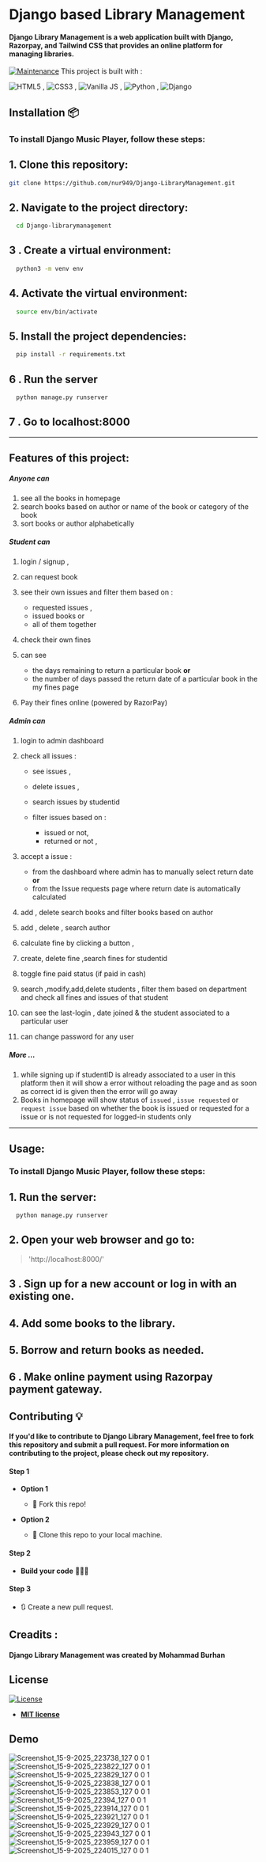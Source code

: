 

# Django based  Library Management

#### Django Library Management is a web application built with Django, Razorpay, and Tailwind CSS that provides an online platform for managing libraries.
> 

[![Maintenance](https://img.shields.io/badge/maintained-yes-green.svg)](https://github.com/rajaprerak/MusicPlayer/commits/master)
This project is built with :

![HTML5](https://www.w3.org/html/logo/downloads/HTML5_Logo_64.png) , ![CSS3](https://upload.wikimedia.org/wikipedia/commons/thumb/d/d5/CSS3_logo_and_wordmark.svg/48px-CSS3_logo_and_wordmark.svg.png) , ![Vanilla JS](https://upload.wikimedia.org/wikipedia/commons/thumb/9/99/Unofficial_JavaScript_logo_2.svg/64px-Unofficial_JavaScript_logo_2.svg.png) , ![Python](https://www.quintagroup.com/++theme++quintagroup-theme/images/logo_python_section.png) , ![Django](https://www.quintagroup.com/++theme++quintagroup-theme/images/logo_django_section.png)



## Installation 📦
### To install Django Music Player, follow these steps:
## 1. Clone this repository:
```bash
git clone https://github.com/nur949/Django-LibraryManagement.git
```
## 2. Navigate to the project directory:

```bash
  cd Django-librarymanagement
```
## 3 . Create a virtual environment:
```bash
  python3 -m venv env
```
## 4. Activate the virtual environment:
```bash
  source env/bin/activate
```
## 5. Install the project dependencies:
```bash
  pip install -r requirements.txt
```
## 6 . Run the server
```bash
  python manage.py runserver
```
## 7 . Go to localhost:8000
---

## Features of this project:

##### Anyone can

1. see all the books in homepage
2. search books based on author or name of the book or category of the book
3. sort books or author alphabetically

##### Student can

1.  login / signup ,
2.  can request book
3.  see their own issues and filter them based on :

    - requested issues ,
    - issued books or
    - all of them together

4.  check their own fines
5.  can see

    - the days remaining to return a particular book
      **or**
    - the number of days passed the return date of a particular book in the my fines page

6.  Pay their fines online (powered by RazorPay)

##### Admin can

1.  login to admin dashboard
2.  check all issues :

    - see issues ,
    - delete issues ,
    - search issues by studentid
    - filter issues based on :

      - issued or not,
      - returned or not ,

3.  accept a issue :

    - from the dashboard where admin has to manually select return date
      **or**
    - from the Issue requests page where return date is automatically calculated

4.  add , delete search books and filter books based on author
5.  add , delete , search author
6.  calculate fine by clicking a button ,
7.  create, delete fine ,search fines for studentid
8.  toggle fine paid status (if paid in cash)
9.  search ,modify,add,delete students , filter them based on department and check all fines and issues of that student
10. can see the last-login , date joined & the student associated to a particular user
11. can change password for any user

##### More ...

1. while signing up if studentID is already associated to a user in this platform then it will show a error without reloading the page and as soon as correct id is given then the error will go away
2. Books in homepage will show status of `issued` , `issue requested` or `request issue` based on whether the book is issued or requested for a issue or is not requested for logged-in students only

---

## Usage:
### To install Django Music Player, follow these steps:
## 1. Run the server:

```bash
  python manage.py runserver
```

## 2. Open your web browser and go to:
>'http://localhost:8000/'
## 3 . Sign up for a new account or log in with an existing one.

## 4. Add some books to the library.

## 5. Borrow and return books as needed.

## 6 . Make online payment using Razorpay payment gateway.


## Contributing 💡

#### If you'd like to contribute to Django Library Management, feel free to fork this repository and submit a pull request. For more information on contributing to the project, please check out my repository.


#### Step 1

- **Option 1**
    - 🍴 Fork this repo!

- **Option 2**
    - 👯 Clone this repo to your local machine.


#### Step 2

- **Build your code** 🔨🔨🔨

#### Step 3

- 🔃 Create a new pull request.
## Creadits :

#### Django Library Management was created by Mohammad Burhan


## License
[![License](http://img.shields.io/:license-mit-blue.svg?style=flat-square)](http://badges.mit-license.org)

- **[MIT license](http://opensource.org/licenses/mit-license.php)**


## Demo
![Screenshot_15-9-2025_223738_127 0 0 1](https://github.com/user-attachments/assets/7e4e16e3-58b6-4b24-a0a3-195a1c877018)
![Screenshot_15-9-2025_223822_127 0 0 1](https://github.com/user-attachments/assets/8a777bc1-e704-4088-a49a-aeb5b65f4eff)
![Screenshot_15-9-2025_223829_127 0 0 1](https://github.com/user-attachments/assets/b33a8a1f-ad06-4feb-a696-a8fcef6c75c0)
![Screenshot_15-9-2025_223838_127 0 0 1](https://github.com/user-attachments/assets/67dbc149-2671-41c2-a3b4-de25399e5a52)
![Screenshot_15-9-2025_223853_127 0 0 1](https://github.com/user-attachments/assets/226e5bc3-b235-4bb4-a676-f9aeb6cd52b1)
![Screenshot_15-9-2025_22394_127 0 0 1](https://github.com/user-attachments/assets/bbcc4ea9-c590-4cc7-a8ca-ac17bf9f2523)
![Screenshot_15-9-2025_223914_127 0 0 1](https://github.com/user-attachments/assets/78aafa89-87ed-4652-95b8-a4ececb49e6c)
![Screenshot_15-9-2025_223921_127 0 0 1](https://github.com/user-attachments/assets/400d8487-2869-4afb-a824-aa5f9a7fdbc4)
![Screenshot_15-9-2025_223929_127 0 0 1](https://github.com/user-attachments/assets/e651a231-dddc-40ed-abc6-ecc25be0e09d)
![Screenshot_15-9-2025_223943_127 0 0 1](https://github.com/user-attachments/assets/3e5d97f7-ecd3-4ff5-851e-45a7b9f3e4c2)
![Screenshot_15-9-2025_223959_127 0 0 1](https://github.com/user-attachments/assets/b411e77a-3236-46ba-bec1-9308d7f1c2f5)
![Screenshot_15-9-2025_224015_127 0 0 1](https://github.com/user-attachments/assets/8b26c758-c73a-4f7e-bdcc-3430a550a5f0)











